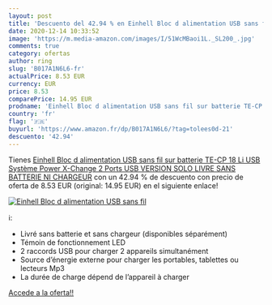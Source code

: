 ```yaml
---
layout: post
title: 'Descuento del 42.94 % en Einhell Bloc d alimentation USB sans fil'
date: 2020-12-14 10:33:52
image: 'https://m.media-amazon.com/images/I/51WcMBaoi1L._SL200_.jpg'
comments: true
category: ofertas
author: ring
slug: 'B017A1N6L6-fr'
actualPrice: 8.53 EUR
currency: EUR
price: 8.53
comparePrice: 14.95 EUR
prodname: 'Einhell Bloc d alimentation USB sans fil sur batterie TE-CP 18 Li USB Système Power X-Change  2 Ports USB  VERSION SOLO  LIVRE SANS BATTERIE NI CHARGEUR'
country: 'fr'
flag: '🇫🇷'
buyurl: 'https://www.amazon.fr/dp/B017A1N6L6/?tag=tolees0d-21'
descuento: '42.94'
---
```


Tienes [Einhell Bloc d alimentation USB sans fil sur batterie TE-CP 18 Li USB Système Power X-Change  2 Ports USB  VERSION SOLO  LIVRE SANS BATTERIE NI CHARGEUR](https://www.amazon.fr/dp/B017A1N6L6/?tag=tolees0d-21) con un 42.94 % de descuento con precio de oferta de 8.53 EUR (original: 14.95 EUR) en el siguiente enlace!

[![Einhell Bloc d alimentation USB sans fil](https://m.media-amazon.com/images/I/51WcMBaoi1L._SL200_.jpg)](https://www.amazon.fr/dp/B017A1N6L6/?tag=tolees0d-21)

ℹ️:

- Livré sans batterie et sans chargeur (disponibles séparément)
- Témoin de fonctionnement LED
- 2 raccords USB pour charger 2 appareils simultanément
- Source d’énergie externe pour charger les portables, tablettes ou lecteurs Mp3
- La durée de charge dépend de l’appareil à charger

[Accede a la oferta!!](https://www.amazon.fr/dp/B017A1N6L6/?tag=tolees0d-21)
